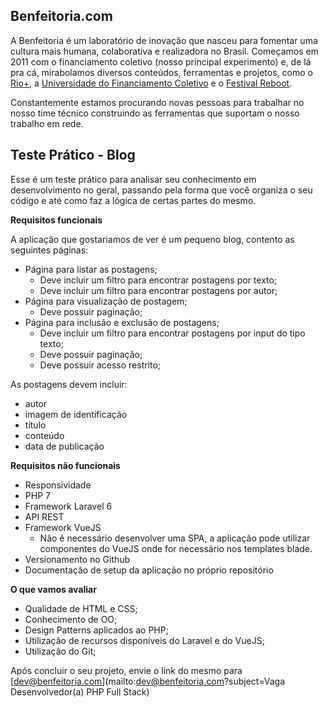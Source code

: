 Benfeitoria.com
---------------

A Benfeitoria é um laboratório de inovação que nasceu para fomentar uma cultura mais humana, colaborativa e realizadora no Brasil. Começamos em 2011 com o financiamento coletivo (nosso principal experimento) e, de lá pra cá, mirabolamos diversos conteúdos, ferramentas e projetos, como o [Rio+](http://riomais.benfeitoria.com/), a [Universidade do Financiamento Coletivo](http://ufc.benfeitoria.com/) e o [Festival Reboot](http://reboot.benfeitoria.com/).

Constantemente estamos procurando novas pessoas para trabalhar no nosso time técnico construindo as ferramentas que suportam o nosso trabalho em rede.

Teste Prático - Blog
--------------------

Esse é um teste prático para analisar seu conhecimento em desenvolvimento no geral, passando pela forma que você organiza o seu código e até como faz a lógica de certas partes do mesmo.


**Requisitos funcionais**

A aplicação que gostariamos de ver é um pequeno blog, contento as seguintes páginas:

- Página para listar as postagens;
  - Deve incluir um filtro para encontrar postagens por texto;
  - Deve incluir um filtro para encontrar postagens por autor;
- Página para visualização de postagem;
  - Deve possuir paginação;
- Página para inclusão e exclusão de postagens;
  - Deve incluir um filtro para encontrar postagens por input do tipo texto;
  - Deve possuir paginação;
  - Deve possuir acesso restrito;

As postagens devem incluir:

- autor
- imagem de identificação
- título
- conteúdo
- data de publicação

**Requisitos não funcionais**

- Responsividade
- PHP 7
- Framework Laravel 6
- API REST
- Framework VueJS
  - Não é necessário desenvolver uma SPA, a aplicação pode utilizar componentes do VueJS onde for necessário nos templates blade.
- Versionamento no Github
- Documentação de setup da aplicação no próprio repositório

**O que vamos avaliar**

- Qualidade de HTML e CSS;
- Conhecimento de OO;
- Design Patterns aplicados ao PHP;
- Utilização de recursos disponíveis do Laravel e do VueJS;
- Utilização do Git;

Após concluir o seu projeto, envie o link do mesmo para [dev@benfeitoria.com](mailto:dev@benfeitoria.com?subject=Vaga Desenvolvedor(a) PHP Full Stack)

